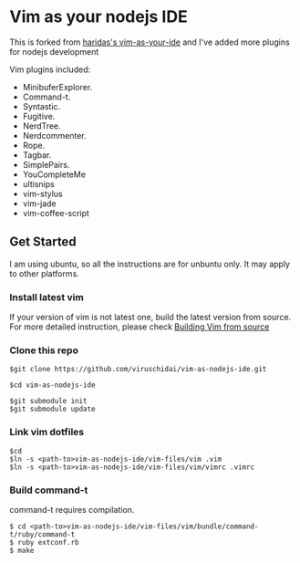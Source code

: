 # Vim as your nodejs IDE

This is forked from [haridas's vim-as-your-ide](https://github.com/haridas/Dotfiles) 
and I've added more plugins for nodejs development

Vim plugins included:

* MinibuferExplorer.
* Command-t.
* Syntastic.
* Fugitive.
* NerdTree.
* Nerdcommenter.
* Rope.
* Tagbar.
* SimplePairs.
* YouCompleteMe
* ultisnips
* vim-stylus
* vim-jade
* vim-coffee-script



## Get Started
I am using ubuntu, so all the instructions are for unbuntu only. It may apply to other platforms.

### Install latest vim
If your version of vim is not latest one, build the latest version from source. 
For more detailed instruction, please check [Building Vim from source](https://github.com/Valloric/YouCompleteMe/wiki/Building-Vim-from-source) 

### Clone this repo
```
$git clone https://github.com/viruschidai/vim-as-nodejs-ide.git

$cd vim-as-nodejs-ide

$git submodule init
$git submodule update
```

### Link vim dotfiles
```
$cd
$ln -s <path-to>vim-as-nodejs-ide/vim-files/vim .vim
$ln -s <path-to>vim-as-nodejs-ide/vim-files/vim/vimrc .vimrc
```

### Build command-t
command-t requires compilation. 
```
$ cd <path-to>vim-as-nodejs-ide/vim-files/vim/bundle/command-t/ruby/command-t
$ ruby extconf.rb
$ make
```





